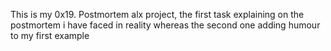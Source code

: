 This is my 0x19. Postmortem alx project, the first task explaining on the postmortem i have faced in reality whereas the second one adding humour to my first example

